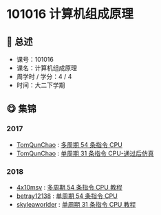 # 101016 计算机组成原理

## :rocket: 总述

* 课号：101016
* 课名：计算机组成原理
* 周学时 / 学分：4 / 4
* 时间：大二下学期

## :yum: 集锦

### 2017

* [TomQunChao](https://github.com/TomQunChao) : [多周期 54 条指令 CPU](https://github.com/TomQunChao/CPU54)
* [TomQunChao](https://github.com/TomQunChao) : [单周期 31 条指令 CPU-通过后仿真](https://github.com/TomQunChao/31CpuFront)

### 2018

* [4x10msv](https://github.com/4x10msv) : [多周期 54 条指令 CPU 教程](https://github.com/4x10msv/MIPS54MC)
* [betray12138](https://github.com/betray12138) : [单周期 54 条指令 CPU](https://github.com/betray12138/One-Cycle-CPU54)
* [skyleaworlder](https://github.com/skyleaworlder) : [单周期 31 条指令 CPU 教程](https://skyleaworlder.github.io/2020/06/18/CPU31/)